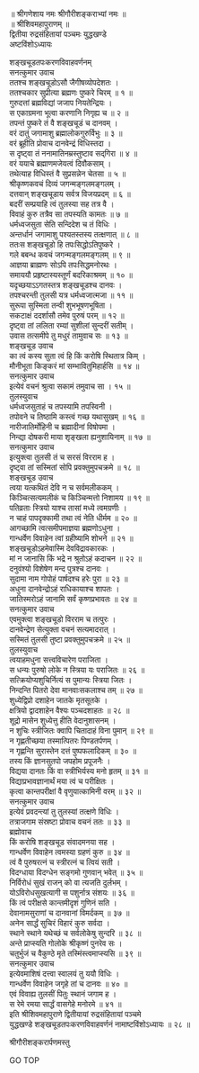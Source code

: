 
  
॥ श्रीगणेशाय नमः श्रीगौरीशङ्कराभ्यां नमः ॥  
॥ श्रीशिवमहापुराणम् ॥  
द्वितीया रुद्रसंहितायां पञ्चमः युद्धखण्डे  
अष्टविंशोऽध्यायः  
  
  
शङ्‌खचूडतपःकरणविवाहवर्णनम्  
सनत्कुमार उवाच  
ततश्च शङ्‌खचूडोऽसौ जैगीषव्योपदेशतः ।  
ततश्चकार सुप्रीत्या ब्रह्मणः पुष्करे चिरम् ॥ १ ॥  
गुरुदत्तां ब्रह्मविद्यां जजाप नियतेन्द्रियः ।  
स एकाग्रमना भूत्वा करणानि निगृह्य च ॥ २ ॥  
तपन्तं पुष्करे तं वै शङ्‌खचूडं च दानवम् ।  
वरं दातुं जगामाशु ब्रह्मालोकगुरुर्विभुः ॥ ३ ॥  
वरं ब्रूहीति प्रोवाच दानवेन्द्रं विधिस्तदा ।  
स दृष्ट्वा तं ननामातिनम्रस्तुष्टाव सद्‌गिरा ॥ ४ ॥  
वरं ययाचे ब्रह्माणमजेयत्वं दिवौकसाम् ।  
तथेत्याह विधिस्तं वै सुप्रसन्नेन चेतसा ॥ ५ ॥  
श्रीकृष्णकवचं दिव्यं जगन्मङ्गलमङ्गलम् ।  
दत्तवान् शङ्‌खचूडाय सर्वत्र विजयप्रदम् ॥ ६ ॥  
बदरीं सम्प्रयाहि त्वं तुलस्या सह तत्र वै ।  
विवाहं कुरु तत्रैव सा तपस्यति कामतः ॥ ७ ॥  
धर्मध्वजसुता सेति सन्दिदेश च तं विधिः ।  
अन्तर्धानं जगामाशु पश्यतस्तस्य तत्क्षणात् ॥ ८ ॥  
ततःस शङ्‌खचूडो हि तपःसिद्धोऽतिपुष्करे ।  
गले बबन्ध कवचं जगन्मङ्गलमङ्गलम् ॥ ९ ॥  
आज्ञया ब्राह्मणः सोऽपि तपःसिद्धमनोरथः ।  
समाययौ प्रहृष्टास्यस्तूर्णं बदरिकाश्रमम् ॥ १० ॥  
यदृच्छयाऽऽगतस्तत्र शङ्‌खचूडश्च दानवः ।  
तपश्चरन्ती तुलसी यत्र धर्मध्वजात्मजा ॥ ११ ॥  
सुरूपा सुस्मिता तन्वी शुभभूषणभूषिता ।  
सकटाक्षं ददर्शासौ तमेव पुरुषं परम् ॥ १२ ॥  
दृष्ट्वा तां ललिता रम्यां सुशीलां सुन्दरीं सतीम् ।  
उवास तत्समीपे तु मधुरं तामुवाच सः ॥ १३ ॥  
शङ्‌खचूड उवाच  
का त्वं कस्य सुता त्वं हि किं करोषि स्थितात्र किम् ।  
मौनीभूता किङ्‌करं मां सम्भावितुमिहार्हसि ॥ १४ ॥  
सनत्कुमार उवाच  
इत्येवं वचनं श्रुत्वा सकामं तमुवाच सा । १५ ॥  
तुलस्युवाच  
धर्मध्वजसुताहं च तपस्यामि तपस्विनी ।  
तपोवने च तिष्ठामि कस्त्वं गच्छ यथासुखम् ॥ १६ ॥  
नारीजातिर्मोहिनी च ब्रह्मादीनां विषोपमा ।  
निन्द्या दोषकरी माया शृङ्‌खला ह्यनुशायिनाम् ॥ १७ ॥  
सनत्कुमार उवाच  
इत्युक्त्वा तुलसी तं च सरसं विरराम ह ।  
दृष्ट्वा तां सस्मितां सोपि प्रवक्तुमुपचक्रमे ॥ १८ ॥  
शङ्‌खचूड उवाच  
त्वया यत्कथितं देवि न च सर्वमलीककम् ।  
किञ्चित्सत्यमलीकं च किञ्चिन्मत्तो निशामय ॥ १९ ॥  
पतिव्रताः स्त्रियो याश्च तासां मध्ये त्वमग्रणीः ।  
न चाहं पापदृक्कामी तथा त्वं नेति धीर्मम ॥ २० ॥  
आगच्छामि त्वत्समीपमाज्ञया ब्रह्मणोऽधुना ।  
गान्धर्वेण विवाहेन त्वां ग्रहीष्यामि शोभने ॥ २१ ॥  
शङ्‌खचूडोऽहमेवास्मि देवविद्रावकारकः ।  
मां न जानासि किं भद्रे न श्रुतोऽहं कदाचन ॥ २२ ॥  
दनुवंश्यो विशेषेण मन्द पुत्रश्च दानवः ।  
सुदामा नाम गोपोहं पार्षदश्च हरेः पुरा ॥ २३ ॥  
अधुना दानवेन्द्रोऽहं राधिकायाश्च शापतः ।  
जातिस्मरोऽहं जानामि सर्वं कृष्णप्रभावतः ॥ २४ ॥  
सनत्कुमार उवाच  
एवमुक्त्वा शङ्‌खचूडो विरराम च तत्पुरः ।  
दानवेन्द्रेण सेत्युक्ता वचनं सत्यमादरात् ।  
सस्मितं तुलसी तुष्टा प्रवक्तुमुपचक्रमे ॥ २५ ॥  
तुलस्युवाच  
त्वयाहमधुना सत्त्वविचारेण पराजिता ।  
स धन्यः पुरुषो लोके न स्त्रिया यः पराजितः ॥ २६ ॥  
सत्क्रियोप्यशुचिर्नित्यं स पुमान्यः स्त्रिया जितः ।  
निन्दन्ति पितरो देवा मानवाःसकलाश्च तम् ॥ २७ ॥  
शुध्येद्विप्रो दशाहेन जातके मृतसूतके ।  
क्षत्रियो द्वादशाहेन वैश्यः पञ्चदशाहतः ॥ २८ ॥  
शूद्रो मासेन शुध्येत्तु हीति वेदानुशासनम् ।  
न शुचिः स्त्रीजितः क्वापि चितादाहं विना पुमान् ॥ २९ ॥  
न गृह्णतीच्छया तस्मात्पितरः पिण्डतर्पणम् ।  
न गृह्णन्ति सुरास्तेन दत्तं पुष्पफलादिकम् ॥ ३० ॥  
तस्य किं ज्ञानसुतपो जपहोम प्रपूजनैः ।  
विद्यया दानतः किं वा स्त्रीभिर्यस्य मनो हृतम् ॥ ३१ ॥  
विद्याप्रभावज्ञानार्थं मया त्वं च परीक्षितः ।  
कृत्वा कान्तपरीक्षां वै वृणुयात्कामिनी वरम् ॥ ३२ ॥  
सनत्कुमार उवाच  
इत्येवं प्रवदन्त्यां तु तुलस्यां तत्क्षणे विधिः ।  
तत्राजगाम संस्रष्टा प्रोवाच वचनं ततः ॥ ३३ ॥  
ब्रह्मोवाच  
किं करोषि शङ्‌खचूड संवादमनया सह ।  
गान्धर्वेण विवाहेन त्वमस्या ग्रहणं कुरु ॥ ३४ ॥  
त्वं वै पुरुषरत्नं च स्त्रीरत्नं च त्वियं सती ।  
विदग्धाया विदग्धेन सङ्‌गमो गुणवान् भवेत् ॥ ३५ ॥  
निर्विरोधं सुखं राजन् को वा त्यजति दुर्लभम् ।  
योऽविरोधसुखत्यागी स पशुर्नात्र संशयः ॥ ३६ ॥  
किं त्वं परीक्षसे कान्तमीदृशं गुणिनं सति ।  
देवानामसुराणां च दानवानां विमर्दकम् ॥ ३७ ॥  
अनेन सार्द्धं सुचिरं विहारं कुरु सर्वदा ।  
स्थाने स्थाने यथेच्छं च सर्वलोकेषु सुन्दरि ॥ ३८ ॥  
अन्ते प्राप्स्यति गोलोके श्रीकृष्णं पुनरेव सः ।  
चतुर्भुजं च वैकुण्ठे मृते तस्मिंस्त्वमाप्स्यसि ॥ ३९ ॥  
सनत्कुमार उवाच  
इत्येवमाशिषं दत्त्वा स्वालयं तु ययौ विधिः ।  
गान्धर्वेण विवाहेन जगृहे तां च दानवः ॥ ४० ॥  
एवं विवाह्य तुलसीं पितुः स्थानं जगाम ह ।  
स रेमे रमया सार्द्धं वासगेहे मनोरमे ॥ ४१ ॥  
इति श्रीशिवमहापुराणे द्वितीयायां रुद्रसंहितायां पञ्चमे  
युद्धखण्डे शङ्‌खचूडतपःकरणविवाहवर्णनं नामाष्टविंशोऽध्यायः ॥ २८ ॥  
  
  
श्रीगौरीशङ्करार्पणमस्तु  
  
GO TOP
